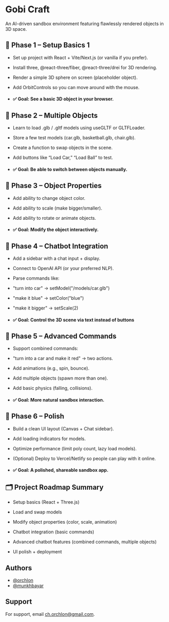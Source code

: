 
# Gobi Craft

An AI-driven sandbox environment featuring flawlessly rendered objects in 3D space. 



## 📌 Phase 1 – Setup Basics 1

- Set up project with React + Vite/Next.js (or vanilla if you prefer).

- Install three, @react-three/fiber, @react-three/drei for 3D rendering.

- Render a simple 3D sphere on screen (placeholder object).

- Add OrbitControls so you can move around with the mouse.

- #### ✅ Goal: See a basic 3D object in your browser.


## 📌 Phase 2 – Multiple Objects

- Learn to load .glb / .gltf models using useGLTF or GLTFLoader.

- Store a few test models (car.glb, basketball.glb, chair.glb).

- Create a function to swap objects in the scene.

- Add buttons like “Load Car,” “Load Ball” to test.

- #### ✅ Goal: Be able to switch between objects manually.


## 📌 Phase 3 – Object Properties

- Add ability to change object color.

- Add ability to scale (make bigger/smaller).

- Add ability to rotate or animate objects.

- #### ✅ Goal: Modify the object interactively.


## 📌 Phase 4 – Chatbot Integration

- Add a sidebar with a chat input + display.

- Connect to OpenAI API (or your preferred NLP).

- Parse commands like:

- "turn into car" → setModel("/models/car.glb")

- "make it blue" → setColor("blue")

- "make it bigger" → setScale(2)

- #### ✅ Goal: Control the 3D scene via text instead of buttons


## 📌 Phase 5 – Advanced Commands

- Support combined commands:
- "turn into a car and make it red" → two actions.

- Add animations (e.g., spin, bounce).

- Add multiple objects (spawn more than one).

- Add basic physics (falling, collisions).

- #### ✅ Goal: More natural sandbox interaction.


## 📌 Phase 6 – Polish

- Build a clean UI layout (Canvas + Chat sidebar).

- Add loading indicators for models.

- Optimize performance (limit poly count, lazy load models).

- (Optional) Deploy to Vercel/Netlify so people can play with it online.

- #### ✅ Goal: A polished, shareable sandbox app.

## 🗂️ Project Roadmap Summary

- Setup basics (React + Three.js)

- Load and swap models

- Modify object properties (color, scale, animation)

- Chatbot integration (basic commands)

- Advanced chatbot features (combined commands, multiple objects)

- UI polish + deployment



## Authors

- [@orchlon](https://www.github.com/orchlonn)
- [@munkhbayar](https://www.github.com/munkhbayar17)


## Support

For support, email ch.orchlon@gmail.com.

